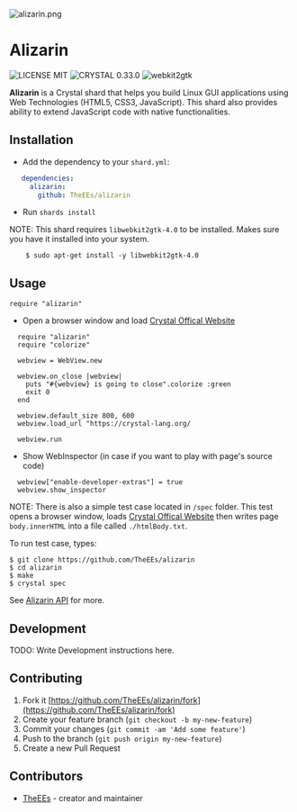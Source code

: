 ![alizarin.png](https://www.upsieutoc.com/images/2020/03/29/alizarin.png)

# Alizarin
![LICENSE MIT](https://img.shields.io/badge/license-MIT-green?style=flat-square)
![CRYSTAL 0.33.0](https://img.shields.io/badge/crystal-0.33.0-orange?style=flat-square)
![webkit2gtk](https://img.shields.io/badge/webkit2gtk-4.0-blue?style=flat-square)


**Alizarin** is a Crystal shard that helps you build Linux GUI applications using Web Technologies (HTML5, CSS3, JavaScript). This shard also provides ability to extend JavaScript code with native functionalities.

## Installation

* Add the dependency to your `shard.yml`:
```yaml
   dependencies:
     alizarin:
       github: TheEEs/alizarin
```
* Run `shards install`

NOTE: This shard requires `libwebkit2gtk-4.0` to be installed. Makes sure you have it installed into your system.

```shell
    $ sudo apt-get install -y libwebkit2gtk-4.0
```

## Usage

```crystal
require "alizarin"
```

* Open a browser window and load [Crystal Offical Website](https://crystal-lang.org/)
```crystal 
  require "alizarin"
  require "colorize"

  webview = WebView.new 

  webview.on_close |webview|
    puts "#{webview} is going to close".colorize :green
    exit 0
  end

  webview.default_size 800, 600
  webview.load_url "https://crystal-lang.org/

  webview.run

```

* Show WebInspector (in case if you want to play with page's source code)

```crystal 
  webview["enable-developer-extras"] = true
  webview.show_inspector
```


NOTE: There is also a simple test case located in `/spec` folder. This test opens a browser window, loads [Crystal Offical Website](https://crystal-lang.org/) then writes page `body.innerHTML` into a file called `./htmlBody.txt`.

To run test case, types:
```shell
$ git clone https://github.com/TheEEs/alizarin
$ cd alizarin
$ make
$ crystal spec
```

See [Alizarin API](https://theees.github.io/alizarin-docs/) for more.

## Development

TODO: Write Development instructions here.


## Contributing

1. Fork it [https://github.com/TheEEs/alizarin/fork](https://github.com/TheEEs/alizarin/fork)
2. Create your feature branch (`git checkout -b my-new-feature`)
3. Commit your changes (`git commit -am 'Add some feature'`)
4. Push to the branch (`git push origin my-new-feature`)
5. Create a new Pull Request

## Contributors

- [TheEEs](https://github.com/TheEEs) - creator and maintainer
